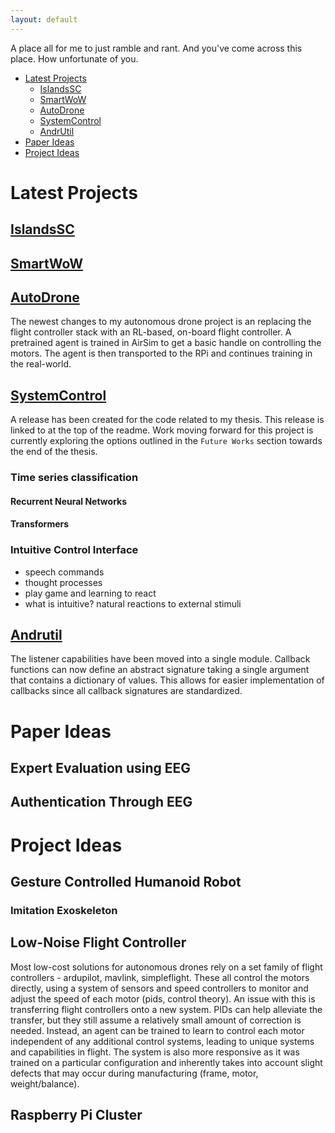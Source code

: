 ```yaml
---
layout: default
---
```


A place all for me to just ramble and rant. And you've come across this place. How unfortunate of you.

- [Latest Projects](#latest-projects)
  - [IslandsSC](#islandssc)
  - [SmartWoW](#smartwow)
  - [AutoDrone](#autodrone)
  - [SystemControl](#systemcontrol)
  - [AndrUtil](#andrutil)
- [Paper Ideas](#paper-ideas)
- [Project Ideas](#project-ideas)

# Latest Projects

## [IslandsSC](https://github.com/AndrewTFesta/IslandsSC)

## [SmartWoW](https://github.com/AndrewTFesta/SmartWoW)

## [AutoDrone](https://github.com/Adrang/AutoDrone)

The newest changes to my autonomous drone project is an replacing the flight controller stack with an RL-based, on-board flight controller. A pretrained agent is trained in AirSim to get a basic handle on controlling the motors. The agent is then transported to the RPi and continues training in the real-world.

## [SystemControl](https://github.com/Adrang/SystemControl)

A release has been created for the code related to my thesis. This release is linked to at the top of the readme. Work moving forward for this project is currently exploring the options outlined in the `Future Works` section towards the end of the thesis. 

### Time series classification

#### Recurrent Neural Networks
#### Transformers

### Intuitive Control Interface

- speech commands
- thought processes
- play game and learning to react
- what is intuitive? natural reactions to external stimuli

## [Andrutil](https://github.com/Adrang/Andrutil)

The listener capabilities have been moved into a single module. Callback functions can now define an abstract signature taking a single argument that contains a dictionary of values. This allows for easier implementation of callbacks since all callback signatures are standardized.

# Paper Ideas

## Expert Evaluation using EEG
## Authentication Through EEG

# Project Ideas

## Gesture Controlled Humanoid Robot
### Imitation Exoskeleton
## Low-Noise Flight Controller

Most low-cost solutions for autonomous drones rely on a set family of flight controllers - ardupilot, mavlink, simpleflight. These all control the motors directly, using a system of sensors and speed controllers to monitor and adjust the speed of each motor (pids, control theory). An issue with this is transferring flight controllers onto a new system. PIDs can help alleviate the transfer, but they still assume a relatively small amount of correction is needed. Instead, an agent can be trained to learn to control each motor independent of any additional control systems, leading to unique systems and capabilities in flight. The system is also more responsive as it was trained on a particular configuration and inherently takes into account slight defects that may occur during manufacturing (frame, motor, weight/balance).

## Raspberry Pi Cluster
